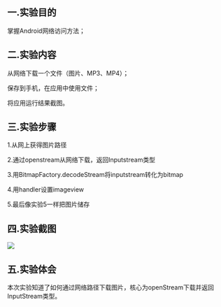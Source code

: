 ## 一.实验目的

掌握Android网络访问方法；
 
## 二.实验内容

从网络下载一个文件（图片、MP3、MP4）；

保存到手机，在应用中使用文件；

将应用运行结果截图。

## 三.实验步骤

1.从网上获得图片路径

2.通过openstream从网络下载，返回Inputstream类型

3.用BitmapFactory.decodeStream将inputstream转化为bitmap

4.用handler设置imageview

5.最后像实验5一样把图片储存

## 四.实验截图

![](https://github.com/SuperLikeMe/android-labs-2018/blob/master/soft1614080902316/385965654441939004.jpg)

## 五.实验体会
本次实验知道了如何通过网络路径下载图片，核心为openStream下载并返回 InputStream类型。

